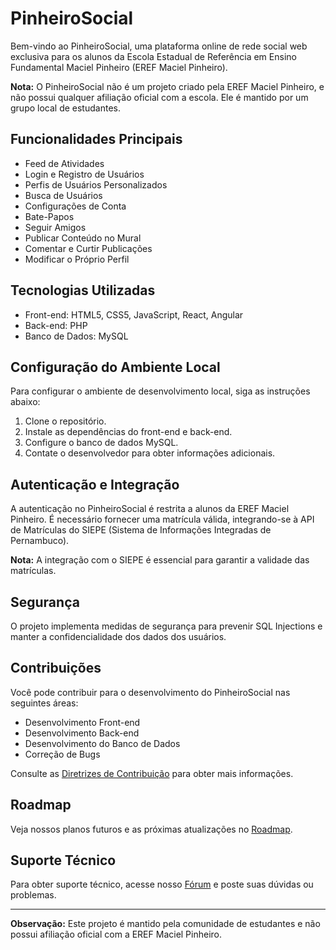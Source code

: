 # PinheiroSocial

Bem-vindo ao PinheiroSocial, uma plataforma online de rede social web exclusiva para os alunos da Escola Estadual de Referência em Ensino Fundamental Maciel Pinheiro (EREF Maciel Pinheiro).

**Nota:** O PinheiroSocial não é um projeto criado pela EREF Maciel Pinheiro, e não possui qualquer afiliação oficial com a escola. Ele é mantido por um grupo local de estudantes.

## Funcionalidades Principais

- Feed de Atividades
- Login e Registro de Usuários
- Perfis de Usuários Personalizados
- Busca de Usuários
- Configurações de Conta
- Bate-Papos
- Seguir Amigos
- Publicar Conteúdo no Mural
- Comentar e Curtir Publicações
- Modificar o Próprio Perfil

## Tecnologias Utilizadas

- Front-end: HTML5, CSS5, JavaScript, React, Angular
- Back-end: PHP
- Banco de Dados: MySQL

## Configuração do Ambiente Local

Para configurar o ambiente de desenvolvimento local, siga as instruções abaixo:

1. Clone o repositório.
2. Instale as dependências do front-end e back-end.
3. Configure o banco de dados MySQL.
4. Contate o desenvolvedor para obter informações adicionais.

## Autenticação e Integração

A autenticação no PinheiroSocial é restrita a alunos da EREF Maciel Pinheiro. É necessário fornecer uma matrícula válida, integrando-se à API de Matrículas do SIEPE (Sistema de Informações Integradas de Pernambuco).

**Nota:** A integração com o SIEPE é essencial para garantir a validade das matrículas.

## Segurança

O projeto implementa medidas de segurança para prevenir SQL Injections e manter a confidencialidade dos dados dos usuários.

## Contribuições

Você pode contribuir para o desenvolvimento do PinheiroSocial nas seguintes áreas:

- Desenvolvimento Front-end
- Desenvolvimento Back-end
- Desenvolvimento do Banco de Dados
- Correção de Bugs

Consulte as [Diretrizes de Contribuição](CONTRIBUTING.md) para obter mais informações.

## Roadmap

Veja nossos planos futuros e as próximas atualizações no [Roadmap](ROADMAP.md).

## Suporte Técnico

Para obter suporte técnico, acesse nosso [Fórum](https://forum.pinheirosocial.com) e poste suas dúvidas ou problemas.

---

**Observação:** Este projeto é mantido pela comunidade de estudantes e não possui afiliação oficial com a EREF Maciel Pinheiro.
